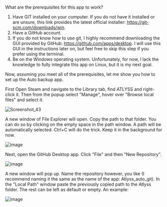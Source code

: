 What are the prerequisites for this app to work? 
1. Have GIT installed on your computer. If you do not have it installed or are unsure, this link provides the latest official installer: https://git-scm.com/downloads/win.
2. Have a GitHub account.
3. If you do not know how to use git, I highly recommend downloading the GUI provided by GitHub: https://github.com/apps/desktop. I will use this GUI in the instructions later on, but feel free to skip this step if you prefer using the terminal.
4. Be on the Windows operating system. Unfortunately, for now, I lack the knowledge to fully integrate this app on Linux, but it is my next goal.

Now, assuming you meet all of the prerequisites, let me show you how to set up the Auto backup app.

First Open Steam and navigate to the Library tab, find ATLYSS and right-click it. Then from the popup select "Manage", hover over "Browse local files" and select it.

![Screenshot_43](https://github.com/user-attachments/assets/392781a8-9c32-41cf-ad4f-b81367dbce44)

A new window of File Explorer will open. Copy the path to that folder. You can do so by clicking on the empty space in the path window. A path will be automatically selected. Ctrl+C will do the trick. Keep it in the background for now.

![image](https://github.com/user-attachments/assets/7d0fef9c-3923-478d-86ee-5f656408f99f)


Next, open the GitHub Desktop app. Click "File" and then "New Repository".

![image](https://github.com/user-attachments/assets/4c1c5d5d-7510-412a-a306-918a8af9bdca)

A new window will pop up. Name the repository however, you like (I recommend naming it the same as the name of the app: Atlyss_auto_git).
In the "Local Path" window paste the previously copied path to the Atlyss folder.
The rest can be left as default or empty. An example:

![image](https://github.com/user-attachments/assets/610697a5-7b80-42b5-ab8d-f0d69b443aa2)
